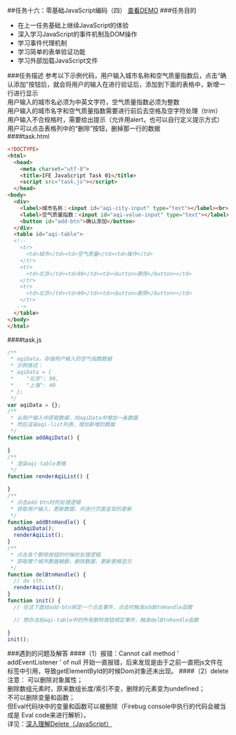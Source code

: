 ##任务十六：零基础JavaScript编码（四）
[查看DEMO](https://rawgit.com/cjlalala/2016-IFE/master/phase02/task16/task16.html)
###任务目的
* 在上一任务基础上继续JavaScript的体验
* 深入学习JavaScript的事件机制及DOM操作
* 学习事件代理机制
* 学习简单的表单验证功能
* 学习外部加载JavaScript文件

###任务描述
参考以下示例代码，用户输入城市名称和空气质量指数后，点击“确认添加”按钮后，就会将用户的输入在进行验证后，添加到下面的表格中，新增一行进行显示<br>
用户输入的城市名必须为中英文字符，空气质量指数必须为整数<br>
用户输入的城市名字和空气质量指数需要进行前后去空格及空字符处理（trim）<br>
用户输入不合规格时，需要给出提示（允许用alert，也可以自行定义提示方式）<br>
用户可以点击表格列中的“删除”按钮，删掉那一行的数据<br>
####task.html
```html
<!DOCTYPE>
<html>
  <head>
    <meta charset="utf-8">
    <title>IFE JavaScript Task 01</title>
    <script src="task.js"></script>
  </head>
<body>
  <div>
    <label>城市名称：<input id="aqi-city-input" type="text"></label><br>
    <label>空气质量指数：<input id="aqi-value-input" type="text"></label><br>
    <button id="add-btn">确认添加</button>
  </div>
  <table id="aqi-table">
  <!-- 
    <tr>
      <td>城市</td><td>空气质量</td><td>操作</td>
    </tr>
    <tr>
      <td>北京</td><td>90</td><td><button>删除</button></td>
    </tr>
    <tr>
      <td>北京</td><td>90</td><td><button>删除</button></td>
    </tr>
   -->
  </table>
</body>
</html>
```
####task.js
```javascript
/**
 * aqiData，存储用户输入的空气指数数据
 * 示例格式：
 * aqiData = {
 *    "北京": 90,
 *    "上海": 40
 * };
 */
var aqiData = {};
/**
 * 从用户输入中获取数据，向aqiData中增加一条数据
 * 然后渲染aqi-list列表，增加新增的数据
 */
function addAqiData() {

}
/**
 * 渲染aqi-table表格
 */
function renderAqiList() {

}
/**
 * 点击add-btn时的处理逻辑
 * 获取用户输入，更新数据，并进行页面呈现的更新
 */
function addBtnHandle() {
  addAqiData();
  renderAqiList();
}
/**
 * 点击各个删除按钮的时候的处理逻辑
 * 获取哪个城市数据被删，删除数据，更新表格显示
 */
function delBtnHandle() {
  // do sth.
  renderAqiList();
}
function init() {
  // 在这下面给add-btn绑定一个点击事件，点击时触发addBtnHandle函数

  // 想办法给aqi-table中的所有删除按钮绑定事件，触发delBtnHandle函数

}
init();
```
###遇到的问题及解答
####（1）报错：Cannot call method ' addEventListener ' of null
    开始一直报错，后来发现是由于之前一直把js文件在<head>标签中引用，导致getElementById的时候Dom对象还未出现。
####（2）delete 注意：
    可以删除对象属性；<br>
    删除数组元素时，原来数组长度/索引不变，删除的元素变为undefined；<br>
    不可以删除变量和函数；<br>
    但Eval代码块中的变量和函数可以被删除（Firebug console中执行的代码会被当成是 Eval code来进行解析）。<br>
详见：[深入理解Delete（JavaScript）](http://www.cnblogs.com/enein/archive/2012/08/23/2651312.html)
